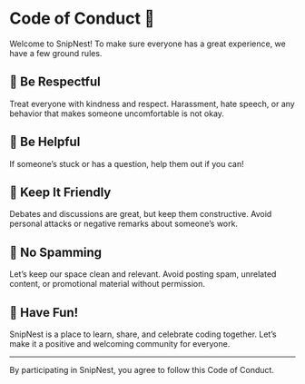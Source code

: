 # Code of Conduct 🌟

Welcome to SnipNest! To make sure everyone has a great experience, we have a few ground rules.

## 🙌 Be Respectful

Treat everyone with kindness and respect. Harassment, hate speech, or any behavior that makes someone uncomfortable is not okay.

## 🤝 Be Helpful

If someone’s stuck or has a question, help them out if you can!

## 👥 Keep It Friendly

Debates and discussions are great, but keep them constructive. Avoid personal attacks or negative remarks about someone’s work.

## 🚫 No Spamming

Let’s keep our space clean and relevant. Avoid posting spam, unrelated content, or promotional material without permission.

## 🎉 Have Fun!

SnipNest is a place to learn, share, and celebrate coding together. Let’s make it a positive and welcoming community for everyone.

---

By participating in SnipNest, you agree to follow this Code of Conduct.

